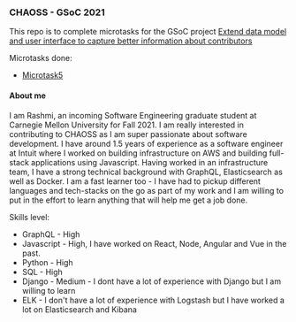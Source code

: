 ### CHAOSS - GSoC 2021

This repo is to complete microtasks for the GSoC project [Extend data model and user interface to capture better information about contributors](https://github.com/chaoss/grimoirelab/issues/415)

Microtasks done:
- [Microtask5](https://github.com/Rashmi-K-A/chaoss-sortinghat/blob/master/Microtask5.md)

#### About me
I am Rashmi, an incoming Software Engineering graduate student at Carnegie Mellon University for Fall 2021. I am really interested in contributing to CHAOSS as I am super passionate about software development. I have around 1.5 years of experience as a software engineer at Intuit where I worked on building infrastructure on AWS and building full-stack applications using Javascript. Having worked in an infrastructure team, I have a strong technical background with GraphQL, Elasticsearch as well as Docker. I am a fast learner too - I have had to pickup different languages and tech-stacks on the go as part of my work and I am willing to put in the effort to learn anything that will help me get a job done.

Skills level:
- GraphQL - High
- Javascript - High, I have worked on React, Node, Angular and Vue in the past.
- Python - High
- SQL - High 
- Django - Medium - I dont have a lot of experience with Django but I am willing to learn
- ELK - I don't have a lot of experience with Logstash but I have worked a lot on Elasticsearch and Kibana